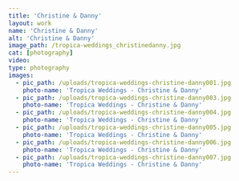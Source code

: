 ```yaml
---
title: 'Christine & Danny'
layout: work
name: 'Christine & Danny'
alt: 'Christine & Danny'
image_path: /tropica-weddings_christinedanny.jpg
cat: [photography]
video: 
type: photography
images:
  - pic_path: /uploads/tropica-weddings-christine-danny001.jpg
    photo-name: 'Tropica Weddings - Christine & Danny'
  - pic_path: /uploads/tropica-weddings-christine-danny003.jpg
    photo-name: 'Tropica Weddings - Christine & Danny'
  - pic_path: /uploads/tropica-weddings-christine-danny004.jpg
    photo-name: 'Tropica Weddings - Christine & Danny'
  - pic_path: /uploads/tropica-weddings-christine-danny005.jpg
    photo-name: 'Tropica Weddings - Christine & Danny'
  - pic_path: /uploads/tropica-weddings-christine-danny006.jpg
    photo-name: 'Tropica Weddings - Christine & Danny'
  - pic_path: /uploads/tropica-weddings-christine-danny007.jpg
    photo-name: 'Tropica Weddings - Christine & Danny'
---
```



